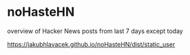 # noHasteHN
overview of Hacker News posts from last 7 days except today

<a href="https://jakubhlavacek.github.io/noHasteHN/dist/static_user">https://jakubhlavacek.github.io/noHasteHN/dist/static_user</a>
